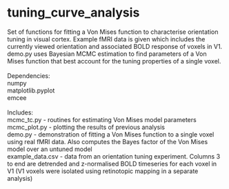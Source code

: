 tuning_curve_analysis
=====================

Set of functions for fitting a Von Mises function to characterise orientation tuning in visual cortex. 
Example fMRI data is given which includes the currently viewed orientation and associated BOLD response of voxels in V1. 
demo.py uses Bayesian MCMC estimation to find parameters of a Von Mises function that best account for the tuning 
properties of a single voxel.<br>
<br>
Dependencies:<br>
numpy<br>
matplotlib.pyplot<br>
emcee<br>
<br>
Includes:<br>
mcmc_tc.py - routines for estimating Von Mises model parameters<br>
mcmc_plot.py - plotting the results of previous analysis<br>
demo.py - demonstration of fitting a Von Mises function to a single voxel using real fMRI data. Also computes the Bayes factor of the Von Mises model over an untuned model<br>
example_data.csv - data from an orientation tuning experiment. Columns 3 to end are detrended and z-normalised BOLD timeseries for each voxel in V1 (V1 voxels were isolated using retinotopic mapping in a separate analysis)


